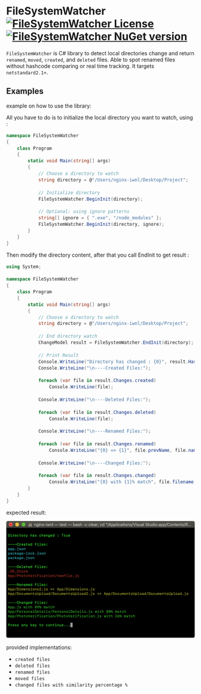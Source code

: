 FileSystemWatcher [![FileSystemWatcher License](https://img.shields.io/badge/LICENSE-MIT-brightgreen)](https://github.com/AbdelhamidLarachi/FileSystemWatcher/blob/master/FileSystemWatcher/LICENSE) [![FileSystemWatcher NuGet version](https://img.shields.io/badge/nuget-v1.0.0-blue)](https://www.nuget.org/packages/AL-FileSystemWatcher/)
========

`FileSystemWatcher` is C# library to detect local directories change and return `renamed`, `moved`, `created`, and `deleted` files. Able to spot renamed files without hashcode comparing or real time tracking. It targets `netstandard2.1+`.

## Examples

example on how to use the library:

All you have to do is to initialize the local directory you want to watch, using : 

```csharp
namespace FileSystemWatcher
{
    class Program
    {
        static void Main(string[] args)
        {
            // Choose a directory to watch
            string directory = @"/Users/nginx-iwnl/Desktop/Project";

            // Initialize directory 
            FileSystemWatcher.BeginInit(directory);

            // Optional: using ignore patterns
            string[] ignore = { ".exe", "/node_modules" };
            FileSystemWatcher.BeginInit(directory, ignore);
        }
    }
}
```

Then modify the directory content, after that you call EndInit to get result : 

```csharp
using System;

namespace FileSystemWatcher
{
    class Program
    {
        static void Main(string[] args)
        {
            // Choose a directory to watch
            string directory = @"/Users/nginx-iwnl/Desktop/Project";

            // End directory watch
            ChangeModel result = FileSystemWatcher.EndInit(directory);

            // Print Result
            Console.WriteLine("Directory has changed : {0}", result.HasChanged);
            Console.WriteLine("\n----Created Files:");

            foreach (var file in result.Changes.created)
                Console.WriteLine(file);

            Console.WriteLine("\n----Deleted Files:");

            foreach (var file in result.Changes.deleted)
                Console.WriteLine(file);

            Console.WriteLine("\n----Renamed Files:");

            foreach (var file in result.Changes.renamed)
                Console.WriteLine("{0} => {1}", file.prevName, file.name);

            Console.WriteLine("\n----Changed Files:");

            foreach (var file in result.Changes.changed)
                Console.WriteLine("{0} with {1}% match", file.filename, file.match);
        }
    }
}

```

expected result:

![](images/result.png)

provided implementations:

- `created files`
- `deleted files`
- `renamed files`
- `moved files`
- `changed files with similarity percentage %`
